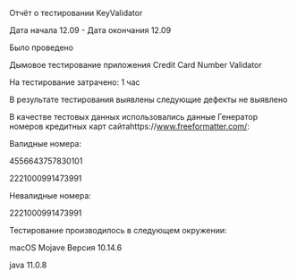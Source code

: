 Отчёт о тестировании KeyValidator

Дата начала 12.09 - Дата окончания 12.09

Было проведено

Дымовое тестирование приложения Credit Card Number Validator

На тестирование затрачено: 1 час

В результате тестирования выявлены следующие дефекты не выявлено

В качестве тестовых данных использовались данные Генератор номеров кредитных карт сайтаhttps://www.freeformatter.com/:

Валидные номера:

4556643757830101

2221000991473991


Невалидные номера:

2221000991473991


Тестирование производилось в следующем окружении:

macOS Mojave Версия 10.14.6

java 11.0.8